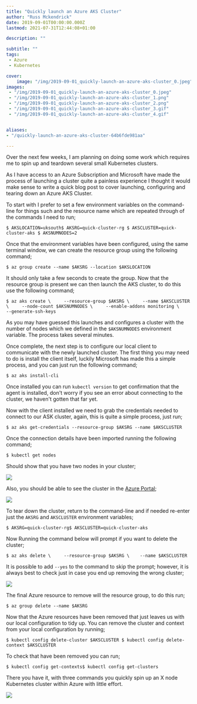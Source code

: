 ```yaml
---
title: "Quickly launch an Azure AKS Cluster"
author: "Russ Mckendrick"
date: 2019-09-01T00:00:00.000Z
lastmod: 2021-07-31T12:44:08+01:00

description: ""

subtitle: ""
tags:
 - Azure
 - Kubernetes

cover:
    image: "/img/2019-09-01_quickly-launch-an-azure-aks-cluster_0.jpeg" 
images:
 - "/img/2019-09-01_quickly-launch-an-azure-aks-cluster_0.jpeg"
 - "/img/2019-09-01_quickly-launch-an-azure-aks-cluster_1.png"
 - "/img/2019-09-01_quickly-launch-an-azure-aks-cluster_2.png"
 - "/img/2019-09-01_quickly-launch-an-azure-aks-cluster_3.gif"
 - "/img/2019-09-01_quickly-launch-an-azure-aks-cluster_4.gif"


aliases:
- "/quickly-launch-an-azure-aks-cluster-64b6fde981aa"

---
```


Over the next few weeks, I am planning on doing some work which requires me to spin up and teardown several small Kubernetes clusters.

As I have access to an Azure Subscription and Microsoft have made the process of launching a cluster quite a painless experience I thought it would make sense to write a quick blog post to cover launching, configuring and tearing down an Azure AKS Cluster.

To start with I prefer to set a few environment variables on the command-line for things such and the resource name which are repeated through of the commands I need to run;

```
$ AKSLOCATION=uksouth$ AKSRG=quick-cluster-rg $ AKSCLUSTER=quick-cluster-aks $ AKSNUMNODES=2
```

Once that the environment variables have been configured, using the same terminal window, we can create the resource group using the following command;

```
$ az group create --name $AKSRG --location $AKSLOCATION
```

It should only take a few seconds to create the group. Now that the resource group is present we can then launch the AKS cluster, to do this use the following command;

```
$ az aks create \     --resource-group $AKSRG \     --name $AKSCLUSTER \     --node-count $AKSNUMNODES \     --enable-addons monitoring \     --generate-ssh-keys
```

As you may have guessed this launches and configures a cluster with the number of nodes which we defined in the `$AKSNUMNODES` environment variable. The process takes several minutes.

Once complete, the next step is to configure our local client to communicate with the newly launched cluster. The first thing you may need to do is install the client itself, luckily Microsoft has made this a simple process, and you can just run the following command;

```
$ az aks install-cli
```

Once installed you can run `kubectl version` to get confirmation that the agent is installed, don't worry if you see an error about connecting to the cluster, we haven't gotten that far yet.

Now with the client installed we need to grab the credentials needed to connect to our ASK cluster, again, this is quite a simple process, just run;

```
$ az aks get-credentials --resource-group $AKSRG --name $AKSCLUSTER
```

Once the connection details have been imported running the following command;

```
$ kubectl get nodes
```

Should show that you have two nodes in your cluster;

![](/img/2019-09-01_quickly-launch-an-azure-aks-cluster_1.png)

Also, you should be able to see the cluster in the [Azure Portal](https://portal.azure.com/);

![](/img/2019-09-01_quickly-launch-an-azure-aks-cluster_2.png)

To tear down the cluster, return to the command-line and if needed re-enter just the `AKSRG` and `AKSCLUSTER` environment variables;

```
$ AKSRG=quick-cluster-rg$ AKSCLUSTER=quick-cluster-aks
```

Now Running the command below will prompt if you want to delete the cluster;

```
$ az aks delete \     --resource-group $AKSRG \    --name $AKSCLUSTER
```

It is possible to add `--yes` to the command to skip the prompt; however, it is always best to check just in case you end up removing the wrong cluster;

![](/img/2019-09-01_quickly-launch-an-azure-aks-cluster_3.gif)

The final Azure resource to remove will the resource group, to do this run;

```
$ az group delete --name $AKSRG
```

Now that the Azure resources have been removed that just leaves us with our local configuration to tidy up. You can remove the cluster and context from your local configuration by running;

```
$ kubectl config delete-cluster $AKSCLUSTER $ kubectl config delete-context $AKSCLUSTER
```

To check that have been removed you can run;

```
$ kubectl config get-contexts$ kubectl config get-clusters
```

There you have it, with three commands you quickly spin up an X node Kubernetes cluster within Azure with little effort.

![](/img/2019-09-01_quickly-launch-an-azure-aks-cluster_4.gif)
